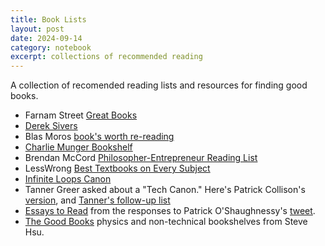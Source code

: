 ```yaml
---
title: Book Lists
layout: post
date: 2024-09-14
category: notebook
excerpt: collections of recommended reading
---
```


A collection of recomended reading lists and resources for finding good books.

- Farnam Street [Great Books](https://fs.blog/great-books/)
- [Derek Sivers](https://sive.rs/book)
- Blas Moros [book's worth re-reading](https://blas.com/books/worth-re-reading/)
- [Charlie Munger Bookshelf](https://docs.google.com/spreadsheets/d/1TRGVmofX5kM_-oN2mnA8UGLCgzYHP53mpq2TUJrkepo/edit?gid=0#gid=0)
- Brendan McCord [Philosopher-Entrepreneur Reading List](https://www.brendanmccord.com/readinglist)
- LessWrong [Best Textbooks on Every Subject](https://www.lesswrong.com/posts/xg3hXCYQPJkwHyik2/the-best-textbooks-on-every-subject)
- [Infinite Loops Canon](https://x.com/InfiniteL88ps/status/1614663970258038784)
- Tanner Greer asked about a "Tech Canon." Here's Patrick Collison's [version](https://x.com/patrickc/status/1825618450837885036), and [Tanner's follow-up list](https://scholars-stage.org/the-silicon-valley-canon-on-the-paideia-of-the-american-tech-elite/)
- [Essays to Read](https://www.notion.so/b64d5144c7cc4c7a991119eff4588428?v=4c2dba4120a644768db4a0d42839f491) from the responses to Patrick O'Shaughnessy's [tweet](https://x.com/patrick_oshag/status/1278307221944840193).
- [The Good Books](https://infoproc.blogspot.com/2013/01/the-good-books.html) physics and non-technical bookshelves from Steve Hsu.